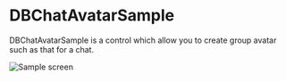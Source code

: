 # DBChatAvatarSample

DBChatAvatarSample is a control which allow you to create group avatar such as that for a chat.


![Sample screen](https://github.com/medinaonly/DBChatAvatarSample/blob/master/Screens/IMG_6447.PNG)
